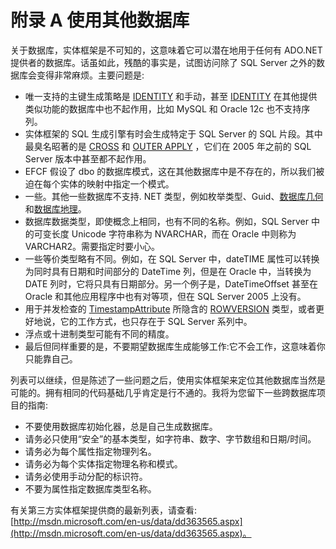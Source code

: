 # 附录 A 使用其他数据库

关于数据库，实体框架是不可知的，这意味着它可以潜在地用于任何有 ADO.NET 提供者的数据库。话虽如此，残酷的事实是，试图访问除了 SQL Server 之外的数据库会变得非常麻烦。主要问题是:

*   唯一支持的主键生成策略是 [IDENTITY](http://technet.microsoft.com/en-us/library/ms186775.aspx) 和手动，甚至 [IDENTITY](http://technet.microsoft.com/en-us/library/ms186775.aspx) 在其他提供类似功能的数据库中也不起作用，比如 MySQL 和 Oracle 12c 也不支持序列。
*   实体框架的 SQL 生成引擎有时会生成特定于 SQL Server 的 SQL 片段。其中最臭名昭著的是 [CROSS](http://technet.microsoft.com/en-us/library/ms177634.aspx) 和 [OUTER APPLY](http://technet.microsoft.com/en-us/library/ms177634.aspx) ，它们在 2005 年之前的 SQL Server 版本中甚至都不起作用。
*   EFCF 假设了 dbo 的数据库模式，这在其他数据库中是不存在的，所以我们被迫在每个实体的映射中指定一个模式。
*   一些。其他一些数据库不支持. NET 类型，例如枚举类型、Guid、[数据库几何](http://msdn.microsoft.com/en-us/library/system.data.spatial.dbgeometry.aspx)和[数据库地理](http://msdn.microsoft.com/en-us/library/system.data.spatial.dbgeography.aspx)。
*   数据库数据类型，即使概念上相同，也有不同的名称。例如，SQL Server 中的可变长度 Unicode 字符串称为 NVARCHAR，而在 Oracle 中则称为 VARCHAR2。需要指定时要小心。
*   一些等价类型略有不同。例如，在 SQL Server 中，dateTIME 属性可以转换为同时具有日期和时间部分的 DateTime 列，但是在 Oracle 中，当转换为 DATE 列时，它将只具有日期部分。另一个例子是，DateTimeOffset 甚至在 Oracle 和其他应用程序中也有对等项，但在 SQL Server 2005 上没有。
*   用于并发检查的 [TimestampAttribute](http://technet.microsoft.com/en-us/library/ms182776.aspx) 所隐含的 [ROWVERSION](http://technet.microsoft.com/en-us/library/ms182776.aspx) 类型，或者更好地说，它的工作方式，也只存在于 SQL Server 系列中。
*   浮点或十进制类型可能有不同的精度。
*   最后但同样重要的是，不要期望数据库生成能够工作:它不会工作，这意味着你只能靠自己。

列表可以继续，但是陈述了一些问题之后，使用实体框架来定位其他数据库当然是可能的。拥有相同的代码基础几乎肯定是行不通的。我将为您留下一些跨数据库项目的指南:

*   不要使用数据库初始化器，总是自己生成数据库。
*   请务必只使用“安全”的基本类型，如字符串、数字、字节数组和日期/时间。
*   请务必为每个属性指定物理列名。
*   请务必为每个实体指定物理名称和模式。
*   请务必使用手动分配的标识符。
*   不要为属性指定数据库类型名称。

有关第三方实体框架提供商的最新列表，请查看:[http://msdn.microsoft.com/en-us/data/dd363565.aspx](http://msdn.microsoft.com/en-us/data/dd363565.aspx)。